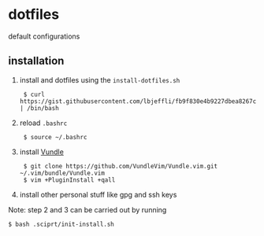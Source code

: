 # dotfiles
default configurations

## installation
1. install and dotfiles using the `install-dotfiles.sh`

        $ curl https://gist.githubusercontent.com/lbjeffli/fb9f830e4b9227dbea8267c095096181/raw | /bin/bash

2. reload `.bashrc`

        $ source ~/.bashrc

3. install [Vundle](https://github.com/VundleVim/Vundle.vim)

        $ git clone https://github.com/VundleVim/Vundle.vim.git ~/.vim/bundle/Vundle.vim
        $ vim +PluginInstall +qall

4. install other personal stuff like gpg and ssh keys

Note: step 2 and 3 can be carried out by running 
    
    $ bash .sciprt/init-install.sh
